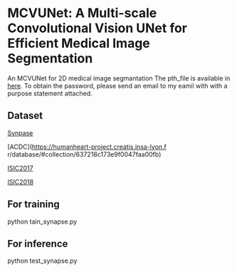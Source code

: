 # MCVUNet: A Multi-scale Convolutional Vision UNet for Efficient Medical Image Segmentation
An MCVUNet for 2D medical image segmantation
The pth_file is available in [here](https://pan.baidu.com/s/1CAdQWuCDfFlcqLuYu-s-VA). To obtain the password, please send an email to my eamil with with a purpose statement attached.

## Dataset

[Synpase](https://www.synapse.org/Synapse:syn3193805/wiki/217789)

[ACDC](https://humanheart-project.creatis.insa-lyon.f r/database/#collection/637218c173e9f0047faa00fb)

[ISIC2017](https://challenge.isic-archive.com/data/#2017)

[ISIC2018](https://challenge.isic-archive.com/data/#2018)

## For training

python tain_synapse.py

## For inference

python test_synapse.py
